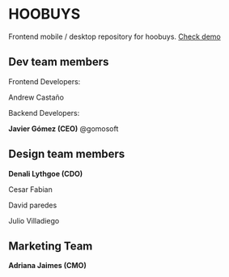 HOOBUYS
=======

Frontend mobile / desktop repository for hoobuys.  [Check demo](http://hoobuys.com/app_hoo/client/mobile/index.html)




Dev team members
----------------


Frontend Developers:

Andrew Castaño



Backend Developers:

**Javier Gómez (CEO)** @gomosoft



Design team members
-------------------


**Denali Lythgoe (CDO)**

Cesar Fabian

David paredes

Julio Villadiego




Marketing Team
--------------


**Adriana Jaimes (CMO)**



